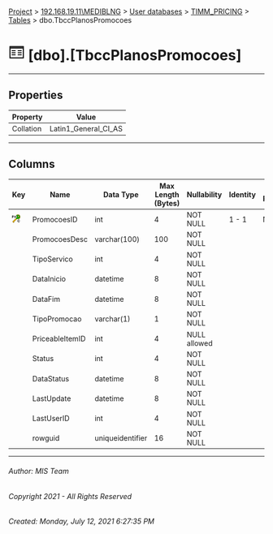 #### 

[Project](../../../../index.md) > [192.168.19.11\\MEDIBLNG](../../../index.md) > [User databases](../../index.md) > [TIMM_PRICING](../index.md) > [Tables](Tables.md) > dbo.TbccPlanosPromocoes

# ![Tables](../../../../Images/Table32.png) [dbo].[TbccPlanosPromocoes]

---

## <a name="#properties"></a>Properties

| Property | Value |
|---|---|
| Collation | Latin1_General_CI_AS |


---

## <a name="#columns"></a>Columns

| Key | Name | Data Type | Max Length (Bytes) | Nullability | Identity | Identity Replication |
|---|---|---|---|---|---|---|
| [![Cluster Primary Key PK_TbccPlanosPromocoes: PromocoesID](../../../../Images/pkcluster.png)](#indexes) | PromocoesID | int | 4 | NOT NULL | 1 - 1 | NO |
|  | PromocoesDesc | varchar(100) | 100 | NOT NULL |  |  |
|  | TipoServico | int | 4 | NOT NULL |  |  |
|  | DataInicio | datetime | 8 | NOT NULL |  |  |
|  | DataFim | datetime | 8 | NOT NULL |  |  |
|  | TipoPromocao | varchar(1) | 1 | NOT NULL |  |  |
|  | PriceableItemID | int | 4 | NULL allowed |  |  |
|  | Status | int | 4 | NOT NULL |  |  |
|  | DataStatus | datetime | 8 | NOT NULL |  |  |
|  | LastUpdate | datetime | 8 | NOT NULL |  |  |
|  | LastUserID | int | 4 | NOT NULL |  |  |
|  | rowguid | uniqueidentifier | 16 | NOT NULL |  |  |


---

###### Author:  MIS Team

###### Copyright 2021 - All Rights Reserved

###### Created: Monday, July 12, 2021 6:27:35 PM

